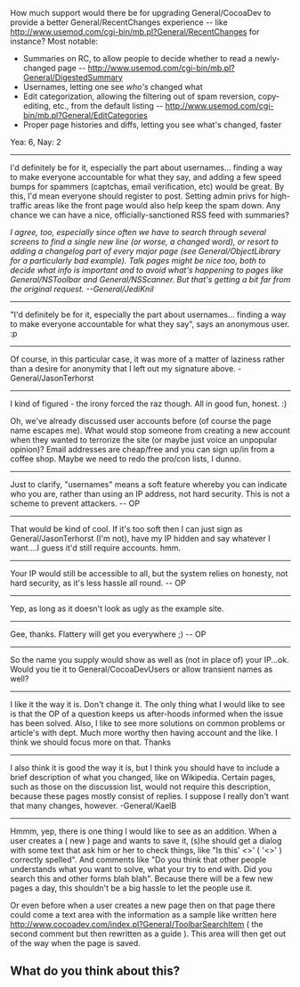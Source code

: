 How much support would there be for upgrading General/CocoaDev to provide a better General/RecentChanges experience -- like http://www.usemod.com/cgi-bin/mb.pl?General/RecentChanges for instance? Most notable:


* Summaries on RC, to allow people to decide whether to read a newly-changed page -- http://www.usemod.com/cgi-bin/mb.pl?General/DigestedSummary
* Usernames, letting one see *who's* changed what
* Edit categorization, allowing the filtering out of spam reversion, copy-editing, etc., from the default listing -- http://www.usemod.com/cgi-bin/mb.pl?General/EditCategories
* Proper page histories and diffs, letting you see what's changed, faster


Yea: 6, Nay: 2

----

I'd definitely be for it, especially the part about usernames... finding a way to make everyone accountable for what they say, and adding a few speed bumps for spammers (captchas, email verification, etc) would be great. By this, I'd mean everyone should register to post. Setting admin privs for high-traffic areas like the front page would also help keep the spam down. Any chance we can have a nice, officially-sanctioned RSS feed with summaries?

*I agree, too, especially since often we have to search through several screens to find a single new line (or worse, a changed word), or resort to adding a changelog part of every major page (see General/ObjectLibrary for a particularly bad example). Talk pages might be nice too, both to decide *what* info is important and to avoid what's happening to pages like General/NSToolbar and General/NSScanner. But that's getting a bit far from the original request. --General/JediKnil*

----

"I'd definitely be for it, especially the part about usernames... finding a way to make everyone accountable for what they say", says an anonymous user. :p

----

Of course, in this particular case, it was more of a matter of laziness rather than a desire for anonymity that I left out my signature above. - General/JasonTerhorst

----

I kind of figured - the irony forced the raz though. All in good fun, honest. :)

Oh, we've already discussed user accounts before (of course the page name escapes me). What would stop someone from creating a new account when they wanted to terrorize the site (or maybe just voice an unpopular opinion)? Email addresses are cheap/free and you can sign up/in from a coffee shop. Maybe we need to redo the pro/con lists, I dunno.

----

Just to clarify, "usernames" means a soft feature whereby you can indicate who you are, rather than using an IP address, not hard security. This is not a scheme to prevent attackers. -- OP

----

That would be kind of cool. If it's too soft then I can just sign as General/JasonTerhorst (I'm not), have my IP hidden and say whatever I want....I guess it'd still require accounts. hmm.

----

Your IP would still be accessible to all, but the system relies on honesty, not hard security, as it's less hassle all round. -- OP

----

Yep, as long as it doesn't look as ugly as the example site.

----

Gee, thanks. Flattery will get you everywhere ;) -- OP

----

So the name you supply would show as well as (not in place of) your IP...ok. Would you tie it to General/CocoaDevUsers or allow transient names as well?

----
I like it the way it is. Don't change it. The only thing what I would like to see is that the OP of a question keeps us after-hoods informed when the issue has been solved. Also, I like to see more solutions on common problems or article's with dept. Much more worthy then having account and the like. I think we should focus more on that. Thanks

----
I also think it is good the way it is, but I think you should have to include a brief description of what you changed, like on Wikipedia.  Certain pages, such as those on the discussion list, would not require this description, because these pages mostly consist of replies.  I suppose I really don't want that many changes, however. -General/KaelB

----
Hmmm, yep, there is one thing I would like to see as an addition. When a user creates a ( new ) page and wants to save it, (s)he should get a dialog with some text that ask him or her to check things, like "Is this' <<page-name >>' ( '<<spaceless page-name>>' ) correctly spelled". And comments like "Do you think that other people understands what you want to solve, what your try to end with. Did you search this and other forms blah blah". Because there will be a few new pages a day, this shouldn't be a big hassle to let the people use it.

Or even before when a user creates a new page then on that page there could come a text area with the information as a sample like written here http://www.cocoadev.com/index.pl?General/ToolbarSearchItem ( the second comment but then rewritten as a guide ). This area will then get out of the way when the page is saved.

What do you think about this?
----